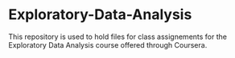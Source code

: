 Exploratory-Data-Analysis
=========================

This repository is used to hold files for class assignements for the Exploratory Data Analysis course offered through Coursera.
